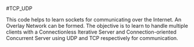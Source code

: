 #TCP_UDP

This code helps to learn sockets for communicating over the Internet. An Overlay Network can be formed. The objective is to learn to handle multiple clients with a Connectionless Iterative Server and Connection-oriented Concurrent Server using UDP and TCP respectively for communication. 
